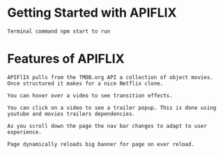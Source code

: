 # Getting Started with APIFLIX

    Terminal command npm start to run

# Features of APIFLIX

    APIFlIX pulls from the TMDB.org API a collection of object movies. Once structured it makes for a nice Netflix clone.

    You can hover over a video to see transition effects.

    You can click on a video to see a trailer popup. This is done using youtube and movies trailers dependencies.

    As you scroll down the page the nav bar changes to adapt to user experience.

    Page dynamically reloads big banner for page on ever reload.
